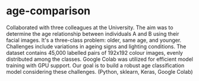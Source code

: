 # age-comparison

Collaborated with three colleagues at the University. The aim was to determine the age relationship between individuals A and B using their facial images.
It's a three-class problem: older, same age, and younger. Challenges include variations in ageing signs and lighting conditions.
The dataset contains 45,000 labelled pairs of 192x192 colour images, evenly distributed among the classes.
Google Colab was utilized for efficient model training with GPU support. Our goal is to build a robust age classification model considering these challenges.
(Python, sklearn, Keras, Google Colab)
